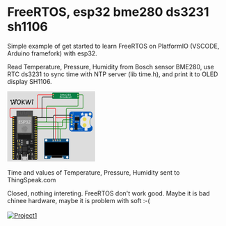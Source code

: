 # FreeRTOS, esp32 bme280 ds3231 sh1106
Simple example of get started to learn FreeRTOS on PlatformIO (VSCODE, Arduino framefork) with esp32.

Read Temperature, Pressure, Humidity from Bosch sensor BME280,
use RTC ds3231 to sync time with NTP server (lib time.h),
and print it to OLED display SH1106.<BR>

<img src="images/esp32bme280ds3231sh1106.png" alt="Alt Text" style="width:40%; height:auto;"><BR>

Time and values of Temperature, Pressure, Humidity sent to ThingSpeak.com <br>

Closed, nothing intereting. FreeRTOS don't work good. Maybe it is bad chinee hardware, maybe it is problem with soft :-( <BR> <BR>
[![Project1](https://img.youtube.com/vi/hlpVMd4tN6c/0.jpg)](https://www.youtube.com/watch?v=hlpVMd4tN6c) <BR>
